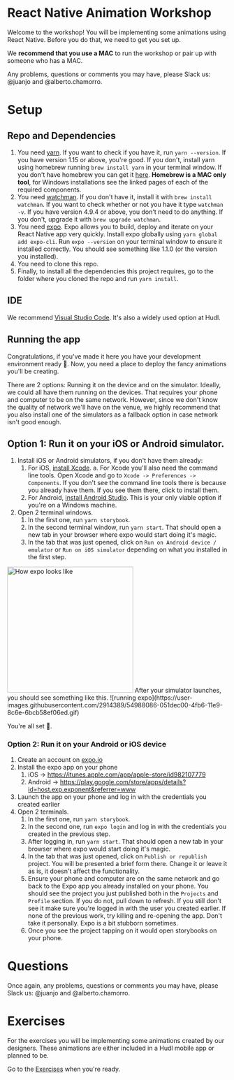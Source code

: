 # React Native Animation Workshop
Welcome to the workshop! You will be implementing some animations using React Native. Before you do that, we need to get you set up.

We **recommend that you use a MAC** to run the workshop or pair up with someone who has a MAC.

Any problems, questions or comments you may have, please Slack us: @juanjo and @alberto.chamorro.

# Setup
## Repo and Dependencies
1. You need [yarn](https://yarnpkg.com). If you want to check if you have it, run `yarn --version`. If you have version 1.15 or above, you're good. If you don't, install yarn using homebrew running `brew install yarn` in your terminal window.
If you don't have homebrew you can get it [here](https://brew.sh/).
**Homebrew is a MAC only tool**, for Windows installations see the linked pages of each of the required components.
2. You need [watchman](https://facebook.github.io/watchman/docs/install.html). If you don't have it, install it with `brew install watchman`. If you want to check whether or not you have it type `watchman -v`. If you have version 4.9.4 or above, you don't need to do anything. If you don't, upgrade it with `brew upgrade watchman`.
3. You need [expo](https://expo.io/). Expo allows you to build, deploy and iterate on your React Native app very quickly. Install expo globally using `yarn global add expo-cli`.
Run `expo --version` on your terminal window to ensure it installed correctly. You should see something like 1.1.0 (or the version you installed).
4. You need to clone this repo.
5. Finally, to install all the dependencies this project requires, go to the folder where you cloned the repo and run `yarn install`.

## IDE
We recommend [Visual Studio Code](https://code.visualstudio.com/). It's also a widely used option at Hudl.

## Running the app
Congratulations, if you've made it here you have your development environment ready :tada:. Now, you need a place to deploy the fancy animations you'll be creating.

There are 2 options: Running it on the device and on the simulator. Ideally, we could all have them running on the devices. That requires your phone and computer to be on the same network. However, since we don't know the quality of network we'll have on the venue, we highly recommend that you also install one of the simulators as a fallback option in case network isn't good enough.

## Option 1: Run it on your iOS or Android simulator.
1. Install iOS or Android simulators, if you don't have them already:
    1. For iOS, [install Xcode](https://itunes.apple.com/es/app/xcode/id497799835?l=en&mt=12).
        a. For Xcode you'll also need the command line tools. Open Xcode and go to `Xcode -> Preferences -> Components`. If you don't see the command line tools there is because you already have them. If you see them there, click to install them.
    2. For Android, [install Android Studio](https://developer.android.com/studio). This is your only viable option if you're on a Windows machine.
2. Open 2 terminal windows.
    1. In the first one, run `yarn storybook`.
    2. In the second terminal window, run `yarn start`. That should open a new tab in your browser where expo would start doing it's magic.
    3. In the tab that was just opened, click on `Run on Android device / emulator` or `Run on iOS simulator` depending on what you installed in the first step.
<img width="288" alt="How expo looks like" src="https://user-images.githubusercontent.com/2914389/54987283-9b511280-4fb4-11e9-8cd9-164e08bb0eb4.png">
After your simulator launches, you should see something like this.
    ![running expo](https://user-images.githubusercontent.com/2914389/54988086-051dec00-4fb6-11e9-8c6e-6bcb58ef06ed.gif)

You're all set :slightly_smiling_face:.

### Option 2: Run it on your Android or iOS device
1. Create an account on [expo.io](https://expo.io/)
2. Install the expo app on your phone
    1. iOS -> https://itunes.apple.com/app/apple-store/id982107779
    2. Android -> https://play.google.com/store/apps/details?id=host.exp.exponent&referrer=www
3. Launch the app on your phone and log in with the credentials you created earlier
4. Open 2 terminals.
    1. In the first one, run `yarn storybook`.
    2. In the second one, run `expo login` and log in with the credentials you created in the previous step.
    3. After logging in, run `yarn start`. That should open a new tab in your browser where expo would start doing it's magic.
    4. In the tab that was just opened, click on `Publish or republish` project. You will be presented a brief form there. Change it or leave it as is, it doesn't affect the functionality.
    5. Ensure your phone and computer are on the same network and go back to the Expo app you already installed on your phone. You should see the project you just published both in the `Projects` and `Profile` section. If you do not, pull down to refresh. If you still don't see it make sure you're logged in with the user you created earlier. If none of the previous work, try killing and re-opening the app. Don't take it personally. Expo is a bit stubborn sometimes.
    6. Once you see the project tapping on it would open storybooks on your phone.

# Questions
Once again, any problems, questions or comments you may have, please Slack us: @juanjo and @alberto.chamorro.

# Exercises
For the exercises you will be implementing some animations created by our designers. These animations are either included in a Hudl mobile app or planned to be.

Go to the [Exercises](./docs/Exercises.md) when you're ready.
